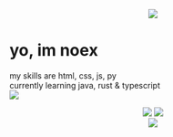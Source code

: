 <p align="center">
    <img src="https://komarev.com/ghpvc/?username=noeltheskid&color=green">
    <br>
    <h1>yo, im noex</h1>
    <a>my skills are html, css, js, py</a>
    <br>
    <a>currently learning java, rust & typescript</a>
    <br>
    <img src="https://discord.c99.nl/widget/theme-4/518062226079350786.png" />
</p>

<p align="center">
    <img src="https://github-readme-stats.vercel.app/api/top-langs/?username=noeltheskid&layout=compact&theme=omni">
    <img src="https://github-readme-stats.vercel.app/api/?username=noeltheskid&title_color=4F8CC9&text_color=9f9f9f&show_icons=true&bg_color=00000000&hide_border=true&icon_color=4F8CC9&hide_title=true&count_private=true"/>
    <br>
    <img src="https://github-profile-trophy.vercel.app/?username=noeltheskid&theme=nord&margin-w=15&margin-h=1&column=6" />
</p>

